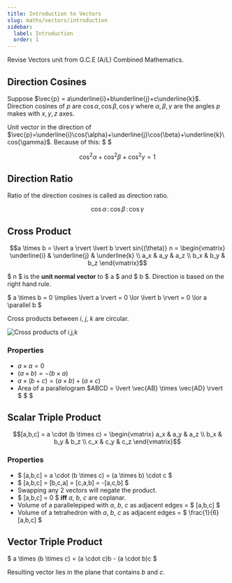 ```yaml
---
title: Introduction to Vectors
slug: maths/vectors/introduction
sidebar:
  label: Introduction
  order: 1
---
```


Revise Vectors unit from G.C.E (A/L) Combined Mathematics.

## Direction Cosines

Suppose $\vec{p} = a\underline{i}+b\underline{j}+c\underline{k}$. Direction
cosines of $p$ are $\cos{\alpha}, \cos{\beta},\cos{\gamma}$ where
$\alpha,\beta,\gamma$ are the angles $p$ makes with $x,y,z$ axes.

Unit vector in the direction of
$\vec{p}=\underline{i}\cos{\alpha}+\underline{j}\cos{\beta}+\underline{k}\cos{\gamma}$.
Because of this: $ $

```math
\cos^2{\alpha}+\cos^2{\beta}+\cos^2{\gamma}=1
```

## Direction Ratio

Ratio of the direction cosines is called as direction ratio.

```math
\cos{\alpha}\,:\,\cos{\beta}\,:\,\cos{\gamma}
```

## Cross Product

```math
a \times b
= \lvert a \rvert \lvert b \rvert sin{(\theta)} n
=
\begin{vmatrix}
   \underline{i} & \underline{j} & \underline{k} \\
	 a_x & a_y & a_z \\
   b_x & b_y & b_z
\end{vmatrix}
```

$ n $ is the **unit normal vector** to $ a $ and $ b $. Direction is based on
the right hand rule.

$ a \times b = 0 \implies \lvert a \rvert = 0 \lor \lvert b \rvert = 0 \lor a
\parallel b $

Cross products between $i$, $j$, $k$ are circular.

![Cross products of i,j,k](/maths/vectors/ijk-cross-product.jpg)

### Properties

- $a \times a = 0$
- $(a\times b) = -(b \times a)$
- $a \times (b + c) = (a \times b) + (a \times c)$
- Area of a parallelogram $ABCD = \lvert \vec{AB} \times \vec{AD} \rvert $ $ $

## Scalar Triple Product

```math
[a,b,c]
= a \cdot (b \times c)
=
\begin{vmatrix}
	 a_x & a_y & a_z \\
   b_x & b_y & b_z \\
   c_x & c_y & c_z
\end{vmatrix}
```

### Properties

- $ [a,b,c] = a \cdot (b \times c) = (a \times b) \cdot c $
- $ [a,b,c] = [b,c,a] = [c,a,b] = -[a,c,b] $
- Swapping any 2 vectors will negate the product.
- $ [a,b,c] = 0 $ **iff** $a$, $b$, $c$ are coplanar.
- Volume of a parallelepiped with $a$, $b$, $c$ as adjacent edges = $ [a,b,c] $
- Volume of a tetrahedron with $a$, $b$, $c$ as adjacent edges = $
  \frac{1}{6}[a,b,c] $

## Vector Triple Product

$ a \times (b \times c) = (a \cdot c)b - (a \cdot b)c $

Resulting vector lies in the plane that contains $b$ and $c$.
